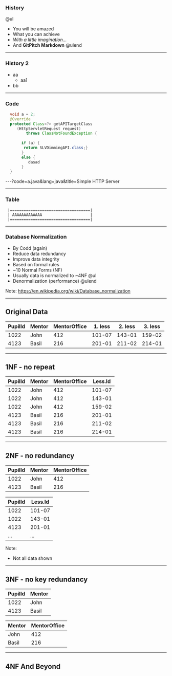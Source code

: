 ### History

@ul
- You will be amazed
- What you can achieve
- *With a little imagination...*
- And **GitPitch Markdown**
@ulend

---

### History 2

- aa
  - aa1
- bb

---

### Code


```java
  void a = 2;
  @Override
  protected Class<?> getAPITargetClass 
     (HttpServletRequest request) 
         throws ClassNotFoundException {
         
       if (a) {
        return SLVDimmingAPI.class;}
       }
       else {
          dasad
       }
  } 

```
---?code=a.java&lang=java&title=Simple HTTP Server

---

### Table 

```text
 |===================================|
 | AAAAAAAAAAAAA                     |
 |===================================|
```

---

### Database Normalization


- By Codd  (again)
- Reduce data redundancy 
- Improve data integrity
- Based on formal rules
- ~10 Normal Forms (NF)
- Usually data is normalized to ~4NF
@ul
- Denormalization (performance)
@ulend

Note:
 https://en.wikipedia.org/wiki/Database_normalization

---

## Original Data

PupilId|Mentor|MentorOffice|1. less|2. less|3. less
------|------|-----------|-------|-------|-----------
1022  |John  |412        |101-07 |143-01 |159-02
4123   |Basil |216        |201-01 |211-02 |214-01

---

## 1NF - no repeat

PupilId|Mentor|MentorOffice|Less.Id
-------|------|-----------|-------
1022   |   John    |412    |101-07
1022   |   John    |412    |143-01
1022   |   John    |412    |159-02
4123   |   Basil   |216    |201-01
4123   |   Basil   |216    |211-02
4123   |   Basil   |216    |214-01

---

## 2NF - no redundancy

PupilId |Mentor |MentorOffice
--------|-------|------------
1022    |John   |412
4123    |Basil  |216


PupilId |Less.Id
--------|------
1022    |101-07
1022    |143-01
4123    |201-01
... | ...

Note:
- Not all data shown

---

## 3NF - no key redundancy

PupilId |Mentor
--------|------
1022    |John
4123    |Basil


Mentor  |MentorOffice
--------|------
John    |412
Basil   |216

---

## 4NF And Beyond
